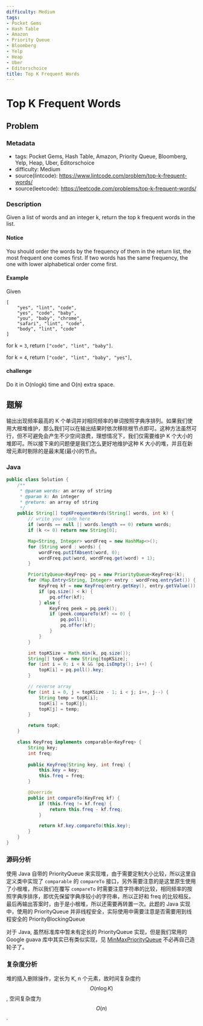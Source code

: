 ```yaml
---
difficulty: Medium
tags:
- Pocket Gems
- Hash Table
- Amazon
- Priority Queue
- Bloomberg
- Yelp
- Heap
- Uber
- Editorschoice
title: Top K Frequent Words
---
```


# Top K Frequent Words

## Problem

### Metadata

- tags: Pocket Gems, Hash Table, Amazon, Priority Queue, Bloomberg, Yelp, Heap, Uber, Editorschoice
- difficulty: Medium
- source(lintcode): <https://www.lintcode.com/problem/top-k-frequent-words/>
- source(leetcode): <https://leetcode.com/problems/top-k-frequent-words/>

### Description

Given a list of words and an integer k, return the top k frequent words in the list.

#### Notice

You should order the words by the frequency of them in the return list, the most frequent one comes first. If two words has the same frequency, the one with lower alphabetical order come first.

#### Example

Given

    [
        "yes", "lint", "code",
        "yes", "code", "baby",
        "you", "baby", "chrome",
        "safari", "lint", "code",
        "body", "lint", "code"
    ]

for k = `3`, return `["code", "lint", "baby"]`.

for k = `4`, return `["code", "lint", "baby", "yes"]`,

#### challenge

Do it in O(nlogk) time and O(n) extra space.

## 题解

输出出现频率最高的 K 个单词并对相同频率的单词按照字典序排列。如果我们使用大根堆维护，那么我们可以在输出结果时依次移除根节点即可。这种方法虽然可行，但不可避免会产生不少空间浪费，理想情况下，我们仅需要维护 K 个大小的堆即可。所以接下来的问题便是我们怎么更好地维护这种 K 大小的堆，并且在新增元素时剔除的是最末尾(最小)的节点。

### Java

```java
public class Solution {
    /**
     * @param words: an array of string
     * @param k: An integer
     * @return: an array of string
     */
    public String[] topKFrequentWords(String[] words, int k) {
        // write your code here
        if (words == null || words.length == 0) return words;
        if (k <= 0) return new String[0];

        Map<String, Integer> wordFreq = new HashMap<>();
        for (String word : words) {
            wordFreq.putIfAbsent(word, 0);
            wordFreq.put(word, wordFreq.get(word) + 1);
        }

        PriorityQueue<KeyFreq> pq = new PriorityQueue<KeyFreq>(k);
        for (Map.Entry<String, Integer> entry : wordFreq.entrySet()) {
            KeyFreq kf = new KeyFreq(entry.getKey(), entry.getValue());
            if (pq.size() < k) {
                pq.offer(kf);
            } else {
                KeyFreq peek = pq.peek();
                if (peek.compareTo(kf) <= 0) {
                    pq.poll();
                    pq.offer(kf);
                }
            }
        }

        int topKSize = Math.min(k, pq.size());
        String[] topK = new String[topKSize];
        for (int i = 0; i < k && !pq.isEmpty(); i++) {
            topK[i] = pq.poll().key;
        }

        // reverse array
        for (int i = 0, j = topKSize - 1; i < j; i++, j--) {
            String temp = topK[i];
            topK[i] = topK[j];
            topK[j] = temp;
        }

        return topK;
    }

    class KeyFreq implements comparable<KeyFreq> {
        String key;
        int freq;
        
        public KeyFreq(String key, int freq) {
            this.key = key;
            this.freq = freq;
        }

        @Override
        public int compareTo(KeyFreq kf) {
            if (this.freq != kf.freq) {
                return this.freq - kf.freq;
            }

            return kf.key.compareTo(this.key);
        }
    }
}
```


### 源码分析

使用 Java 自带的 PriorityQueue 来实现堆，由于需要定制大小比较，所以这里自定义类中实现了 `comparable` 的 `compareTo` 接口，另外需要注意的是这里原生使用了小根堆，所以我们在覆写 `compareTo` 时需要注意字符串的比较，相同频率的按照字典序排序，即优先保留字典序较小的字符串，所以正好和 freq 的比较相反。最后再输出答案时，由于是小根堆，所以还需要再转置一次。此题的 Java 实现中，使用的 PriorityQueue 并非线程安全，实际使用中需要注意是否需要用到线程安全的 PriorityBlockingQueue

对于 Java, 虽然标准库中暂未有定长的 PriorityQueue 实现，但是我们常用的 Google guava 库中其实已有类似实现，见 [MinMaxPriorityQueue](https://google.github.io/guava/releases/snapshot/api/docs/com/google/common/collect/MinMaxPriorityQueue.html) 不必再自己造轮子了。

### 复杂度分析

堆的插入删除操作，定长为 K, n 个元素，故时间复杂度约 $$O(n \log K)$$, 空间复杂度为 $$O(n)$$.